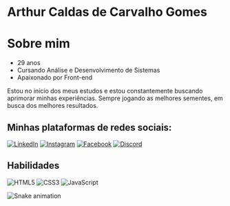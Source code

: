 # Arthur Caldas de Carvalho Gomes

# Sobre mim

- 29 anos
- Cursando Análise e Desenvolvimento de Sistemas
- Apaixonado por Front-end

Estou no início dos meus estudos e estou constantemente buscando aprimorar minhas experiências. Sempre jogando as melhores sementes, em busca dos melhores resultados.


## Minhas plataformas de redes sociais:

[![LinkedIn](https://img.shields.io/badge/LinkedIn-000?style=for-the-badge&logo=linkedin&logoColor=0E76A8)](https://www.linkedin.com/in/arthur-caldas-217b34289/)
[![Instagram](https://img.shields.io/badge/Instagram-000?style=for-the-badge&logo=instagram)](https://www.instagram.com/arthurcaaldas/)
[![Facebook](https://img.shields.io/badge/Facebook-000?style=for-the-badge&logo=facebook)](https://www.facebook.com/arthurcaldas/)
[![Discord](https://img.shields.io/badge/Discord-000?style=for-the-badge&logo=discord)](https://www.discord.com/in/arthurcaaldas#8368/)

## Habilidades

![HTML5](https://img.shields.io/badge/HTML5-000?style=for-the-badge&logo=html5)
![CSS3](https://img.shields.io/badge/CSS3-000?style=for-the-badge&logo=css3&logoColor=264CE)
![JavaScript](https://img.shields.io/badge/JavaScript-F7DF1E?style=for-the-badge&logo=javascript&logoColor=black)

![Snake animation](https://github.com/arthurcaaldas/arthurcaaldas/blob/output/github-contribution-grid-snake.svg)

